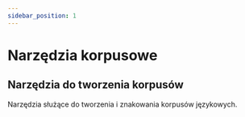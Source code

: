 ```yaml
---
sidebar_position: 1
---
```


# Narzędzia korpusowe

## Narzędzia do tworzenia korpusów
Narzędzia służące do tworzenia i znakowania korpusów językowych.

